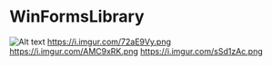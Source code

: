# WinFormsLibrary

![Alt text](https://i.imgur.com/72aE9Vy.png "Optional title")
https://i.imgur.com/72aE9Vy.png
https://i.imgur.com/AMC9xRK.png
https://i.imgur.com/sSd1zAc.png
